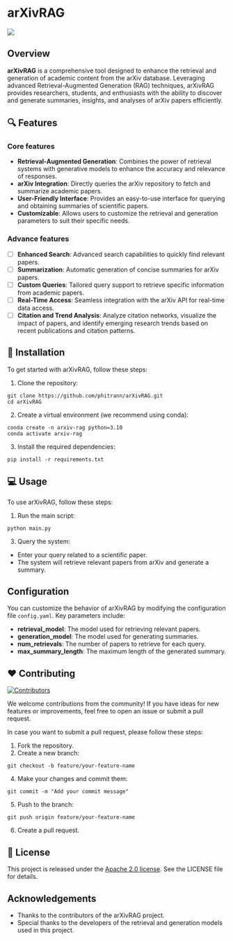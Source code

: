 # arXivRAG
![](https://geps.dev/progress/30)

## Overview

**arXivRAG** is a comprehensive tool designed to enhance the retrieval and generation of academic content from the arXiv database. Leveraging advanced Retrieval-Augmented Generation (RAG) techniques, arXivRAG provides researchers, students, and enthusiasts with the ability to discover and generate summaries, insights, and analyses of arXiv papers efficiently.

## 🔍 Features
### Core features
- **Retrieval-Augmented Generation**: Combines the power of retrieval systems with generative models to enhance the accuracy and relevance of responses.
- **arXiv Integration**: Directly queries the arXiv repository to fetch and summarize academic papers.
- **User-Friendly Interface**: Provides an easy-to-use interface for querying and obtaining summaries of scientific papers.
- **Customizable**: Allows users to customize the retrieval and generation parameters to suit their specific needs.

### Advance features
- [ ] **Enhanced Search**: Advanced search capabilities to quickly find relevant papers.
- [ ] **Summarization**: Automatic generation of concise summaries for arXiv papers.
- [ ] **Custom Queries**: Tailored query support to retrieve specific information from academic papers.
- [ ] **Real-Time Access**: Seamless integration with the arXiv API for real-time data access.
- [ ] **Citation and Trend Analysis**: Analyze citation networks, visualize the impact of papers, and identify emerging research trends based on recent publications and citation patterns.

## 🚀 Installation

To get started with arXivRAG, follow these steps:

1. Clone the repository:
```
git clone https://github.com/phitrann/arXivRAG.git
cd arXivRAG
```

2. Create a virtual environment (we recommend using conda):
```
conda create -n arxiv-rag python=3.10
conda activate arxiv-rag
```

3. Install the required dependencies:
```
pip install -r requirements.txt
```

## 💻 Usage

To use arXivRAG, follow these steps:

1. Run the main script:
```
python main.py
```

3. Query the system:
- Enter your query related to a scientific paper.
- The system will retrieve relevant papers from arXiv and generate a summary.

## Configuration
You can customize the behavior of arXivRAG by modifying the configuration file `config.yaml`. Key parameters include:

- **retrieval_model**: The model used for retrieving relevant papers.
- **generation_model**: The model used for generating summaries.
- **num_retrievals**: The number of papers to retrieve for each query.
- **max_summary_length**: The maximum length of the generated summary.

## ❤️ Contributing
[![Contributors](https://contrib.rocks/image?repo=phitrann/arXivRAG&max=10)](https://github.com/phitrann/arXivRAG/graphs/contributors)

We welcome contributions from the community! If you have ideas for new features or improvements, feel free to open an issue or submit a pull request. 

In case you want to submit a pull request, please follow these steps:

1. Fork the repository.
2. Create a new branch:
```
git checkout -b feature/your-feature-name
```

4. Make your changes and commit them:
```
git commit -m "Add your commit message"
```

5. Push to the branch:
```
git push origin feature/your-feature-name
```

6. Create a pull request.

## 📜 License

This project is released under the [Apache 2.0 license](https://github.com/phitrann/arXivRAG/blob/main/LICENSE). See the LICENSE file for details.

## Acknowledgements
- Thanks to the contributors of the arXivRAG project.
- Special thanks to the developers of the retrieval and generation models used in this project.

